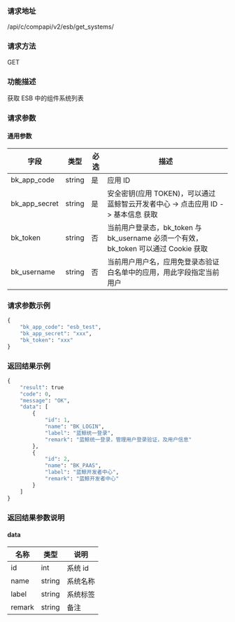 
### 请求地址

/api/c/compapi/v2/esb/get_systems/



### 请求方法

GET


### 功能描述

获取 ESB 中的组件系统列表

### 请求参数


#### 通用参数

| 字段 | 类型 | 必选 |  描述 |
|-----------|------------|--------|------------|
| bk_app_code  |  string    | 是 | 应用 ID     |
| bk_app_secret|  string    | 是 | 安全密钥(应用 TOKEN)，可以通过 蓝鲸智云开发者中心 -&gt; 点击应用 ID -&gt; 基本信息 获取 |
| bk_token     |  string    | 否 | 当前用户登录态，bk_token 与 bk_username 必须一个有效，bk_token 可以通过 Cookie 获取 |
| bk_username  |  string    | 否 | 当前用户用户名，应用免登录态验证白名单中的应用，用此字段指定当前用户 |

### 请求参数示例

```python
{
    "bk_app_code": "esb_test",
    "bk_app_secret": "xxx",
    "bk_token": "xxx"
}
```

### 返回结果示例

```python
{
    "result": true
    "code": 0,
    "message": "OK",
    "data": [
        {
            "id": 1,
            "name": "BK_LOGIN",
            "label": "蓝鲸统一登录",
            "remark": "蓝鲸统一登录，管理用户登录验证，及用户信息"
        },
        {
            "id": 2,
            "name": "BK_PAAS",
            "label": "蓝鲸开发者中心",
            "remark": "蓝鲸开发者中心"
        }
    ]
}
```

### 返回结果参数说明

#### data

|   名称   |  类型  |           说明             |
| ------------ | ---------- | ------------------------------ |
|  id        |    int       |    系统 id    |
|  name      |    string    |    系统名称   |
|  label     |    string    |    系统标签   |
|  remark    |    string    |    备注   |